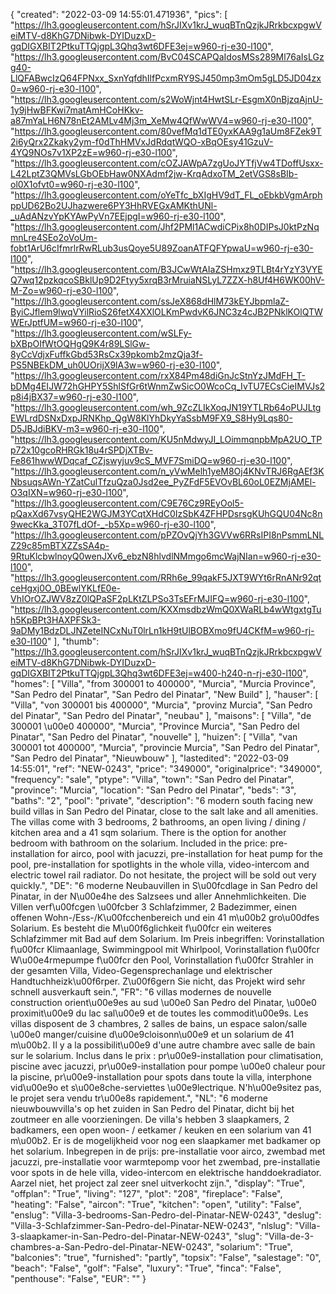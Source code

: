{
"created": "2022-03-09 14:55:01.471936",
"pics": [
"https://lh3.googleusercontent.com/hSrJIXv1krJ_wuqBTnQzjkJRrkbcxpgwVeiMTV-d8KhG7DNibwk-DYIDuzxD-gqDIGXBIT2PtkuTTQjgpL3Qhq3wt6DFE3ej=w960-rj-e30-l100",
"https://lh3.googleusercontent.com/BvC04SCAPQaIdosMSs289Ml76aIsLGzg40-LlQFABwcIzQ64FPNxx_SxnYqfdhIlfPcxmRY9SJ450mp3mOm5gLD5JD04zx0=w960-rj-e30-l100",
"https://lh3.googleusercontent.com/s2WoWjnt4HwtSLr-EsgmX0nBjzqAjnU-1y9jHwBFKwi7matAmHCoHKkv-a87mYaLH6N78nEt2AMLv4Mj3m_XeMw4QfWwWV4=w960-rj-e30-l100",
"https://lh3.googleusercontent.com/80vefMq1dTE0yxKAA9g1aUm8FZek9T2i6yQrx2Zkaky2ym-f0dThHMVxJdRdqtWQO-xBqOEsy41GzuV-4YQ9NOs7v1XP2zE=w960-rj-e30-l100",
"https://lh3.googleusercontent.com/cOZJAWpA7zgUoJYTfjVw4TDoffUsxx-L42LptZ3QMVsLGbOEbHaw0NXAdmf2jw-KrqAdxoTM_2etVGS8sBIb-ol0X1ofvt0=w960-rj-e30-l100",
"https://lh3.googleusercontent.com/oYeTfc_bXIgHV9dT_FL_oEbkbVgmArphppUD62Bo2UJhazwere6PY3HhRVEGxAMKthUNl-_uAdANzvYpKYAwPyVn7EEjpgI=w960-rj-e30-l100",
"https://lh3.googleusercontent.com/Jhf2PMl1ACwdiCPix8h0DIPsJ0ktPzNqmnLre4SEo2oVoUm-fobt1ArU6cIfmrlrRwRLub3usQoye5U89ZoanATFQFYpwaU=w960-rj-e30-l100",
"https://lh3.googleusercontent.com/B3JCwWtAIaZSHmxz9TLBt4rYzY3VYEQ7wq12pzkqcoSBklUp9D2Ftyy5xrqB3rMruiaNSLyL7ZZX-h8Uf4H6WK00hV-M-Zo=w960-rj-e30-l100",
"https://lh3.googleusercontent.com/ssJeX868dHlM73kEYJbpmlaZ-ByiCJflem9lwqVYilRioS26fetX4XXlOLKmPwdvK6JNC3z4cJB2PNklKOlQTWWErJptfUM=w960-rj-e30-l100",
"https://lh3.googleusercontent.com/wSLFy-bXBpOIfWtOQHgQ9K4r89LSlGw-8yCcVdjxFuffkGbd53RsCx39pkomb2mzQja3f-PS5NBEkDM_uh0UOrijX9lA3w=w960-rj-e30-l100",
"https://lh3.googleusercontent.com/rxX84Pm48diGnJcStnYzJMdFH_T-bDMg4EIJW72hGHPY5ShlSfGr6tWnmZwSicO0WcoCq_IvTU7ECsCieIMVJs2p8i4jBX37=w960-rj-e30-l100",
"https://lh3.googleusercontent.com/wh_9ZcZLIkXoqJN19YTLRb64oPUJLtgEWLrdDSNxDxpJRNKhp_QgW8KlYhDkyYaSsbM9FX9_S8Hy9Lqs80-D5JBJdiBKV-m3=w960-rj-e30-l100",
"https://lh3.googleusercontent.com/KU5nMdwyJI_LOimmqnpbMpA2UO_TPp72x10gcoRHRGk18u4rSPDjXTBv-Fe861hwwWDqcaf_CZjswyjuv9cS_MVF7SmiDQ=w960-rj-e30-l100",
"https://lh3.googleusercontent.com/n_yVwMelh1yeM8Oj4KNvTRJ6RgAEf3KNbsuqsAWn-YZatCulTfzuQza0Jsd2ee_PyZFdF5EVOvBL60oL0EZMjAMEl-O3qIXN=w960-rj-e30-l100",
"https://lh3.googleusercontent.com/C9E76Cz9REyOol5-pQaxXd67vsyQHE2WGJM3YCqtXHdC0IzSbK4ZFHPDsrsgKUhGQU04Nc8n9wecKka_3T07fLdOf-_-b5Xp=w960-rj-e30-l100",
"https://lh3.googleusercontent.com/pPZOvQjYh3GVVw6RRsIPI8nPsmmLNLZ29c85mBTXZZsSA4p-9RtuKlcbwlnoyQ0wenJXv6_ebzN8hlvdlNMmgo6mcWajNIan=w960-rj-e30-l100",
"https://lh3.googleusercontent.com/RRh6e_99qakF5JXT9WYt6rRnANr92qtceHgxj0O_0BEwlYKLfE0e-VhIOrOZJWV8zZ0lQPaSF2pLKtZLPSo3TsEFrMJIFQ=w960-rj-e30-l100",
"https://lh3.googleusercontent.com/KXXmsdbzWmQ0XWaRLb4wWtgxtgTuh5KpBPt3HAXPFSk3-9aDMy1BdzDLJNZeteINCxNuT0lrLn1kH9tUlBOBXmo9fU4CKfM=w960-rj-e30-l100"
],
"thumb": "https://lh3.googleusercontent.com/hSrJIXv1krJ_wuqBTnQzjkJRrkbcxpgwVeiMTV-d8KhG7DNibwk-DYIDuzxD-gqDIGXBIT2PtkuTTQjgpL3Qhq3wt6DFE3ej=w400-h240-n-rj-e30-l100",
"homes": [
"Villa",
"from 300001 to 400000",
"Murcia",
"Murcia Province",
"San Pedro del Pinatar",
"San Pedro del Pinatar",
"New Build"
],
"hauser": [
"Villa",
"von 300001 bis 400000",
"Murcia",
"provinz Murcia",
"San Pedro del Pinatar",
"San Pedro del Pinatar",
"neubau"
],
"maisons": [
"Villa",
"de 300001 \u00e0 400000",
"Murcia",
"Province Murcia",
"San Pedro del Pinatar",
"San Pedro del Pinatar",
"nouvelle"
],
"huizen": [
"Villa",
"van 300001 tot 400000",
"Murcia",
"provincie Murcia",
"San Pedro del Pinatar",
"San Pedro del Pinatar",
"Nieuwbouw"
],
"lastedited": "2022-03-09 14:55:01",
"ref": "NEW-0243",
"price": "349000",
"originalprice": "349000",
"frequency": "sale",
"ptype": "Villa",
"town": "San Pedro del Pinatar",
"province": "Murcia",
"location": "San Pedro del Pinatar",
"beds": "3",
"baths": "2",
"pool": "private",
"description": "6 modern south facing new build villas in San Pedro del Pinatar, close to the salt lake and all amenities. The villas come with 3 bedrooms, 2 bathrooms, an open living / dining / kitchen area and a 41 sqm solarium. There is the option for another bedroom with bathroom on the solarium. Included in the price: pre-installation for airco, pool with jacuzzi, pre-installation for heat pump for the pool, pre-installation for spotlights in the whole villa, video-intercom and electric towel rail radiator. Do not hesitate, the project will be sold out very quickly.",
"DE": "6 moderne Neubauvillen in S\u00fcdlage in San Pedro del Pinatar, in der N\u00e4he des Salzsees und aller Annehmlichkeiten. Die Villen verf\u00fcgen \u00fcber 3 Schlafzimmer, 2 Badezimmer, einen offenen Wohn-/Ess-/K\u00fcchenbereich und ein 41 m\u00b2 gro\u00dfes Solarium. Es besteht die M\u00f6glichkeit f\u00fcr ein weiteres Schlafzimmer mit Bad auf dem Solarium. Im Preis inbegriffen: Vorinstallation f\u00fcr Klimaanlage, Swimmingpool mit Whirlpool, Vorinstallation f\u00fcr W\u00e4rmepumpe f\u00fcr den Pool, Vorinstallation f\u00fcr Strahler in der gesamten Villa, Video-Gegensprechanlage und elektrischer Handtuchheizk\u00f6rper. Z\u00f6gern Sie nicht, das Projekt wird sehr schnell ausverkauft sein.",
"FR": "6 villas modernes de nouvelle construction orient\u00e9es au sud \u00e0 San Pedro del Pinatar, \u00e0 proximit\u00e9 du lac sal\u00e9 et de toutes les commodit\u00e9s. Les villas disposent de 3 chambres, 2 salles de bains, un espace salon/salle \u00e0 manger/cuisine d\u00e9cloisonn\u00e9 et un solarium de 41 m\u00b2. Il y a la possibilit\u00e9 d'une autre chambre avec salle de bain sur le solarium. Inclus dans le prix : pr\u00e9-installation pour climatisation, piscine avec jacuzzi, pr\u00e9-installation pour pompe \u00e0 chaleur pour la piscine, pr\u00e9-installation pour spots dans toute la villa, interphone vid\u00e9o et s\u00e8che-serviettes \u00e9lectrique. N'h\u00e9sitez pas, le projet sera vendu tr\u00e8s rapidement.",
"NL": "6 moderne nieuwbouwvilla's op het zuiden in San Pedro del Pinatar, dicht bij het zoutmeer en alle voorzieningen. De villa's hebben 3 slaapkamers, 2 badkamers, een open woon- / eetkamer / keuken en een solarium van 41 m\u00b2. Er is de mogelijkheid voor nog een slaapkamer met badkamer op het solarium. Inbegrepen in de prijs: pre-installatie voor airco, zwembad met jacuzzi, pre-installatie voor warmtepomp voor het zwembad, pre-installatie voor spots in de hele villa, video-intercom en elektrische handdoekradiator. Aarzel niet, het project zal zeer snel uitverkocht zijn.",
"display": "True",
"offplan": "True",
"living": "127",
"plot": "208",
"fireplace": "False",
"heating": "False",
"aircon": "True",
"kitchen": "open",
"utility": "False",
"enslug": "Villa-3-bedrooms-San-Pedro-del-Pinatar-NEW-0243",
"deslug": "Villa-3-Schlafzimmer-San-Pedro-del-Pinatar-NEW-0243",
"nlslug": "Villa-3-slaapkamer-in-San-Pedro-del-Pinatar-NEW-0243",
"slug": "Villa-de-3-chambres-a-San-Pedro-del-Pinatar-NEW-0243",
"solarium": "True",
"balconies": "true",
"furnished": "partly",
"topsix": "False",
"salestage": "0",
"beach": "False",
"golf": "False",
"luxury": "True",
"finca": "False",
"penthouse": "False",
"EUR": ""
}